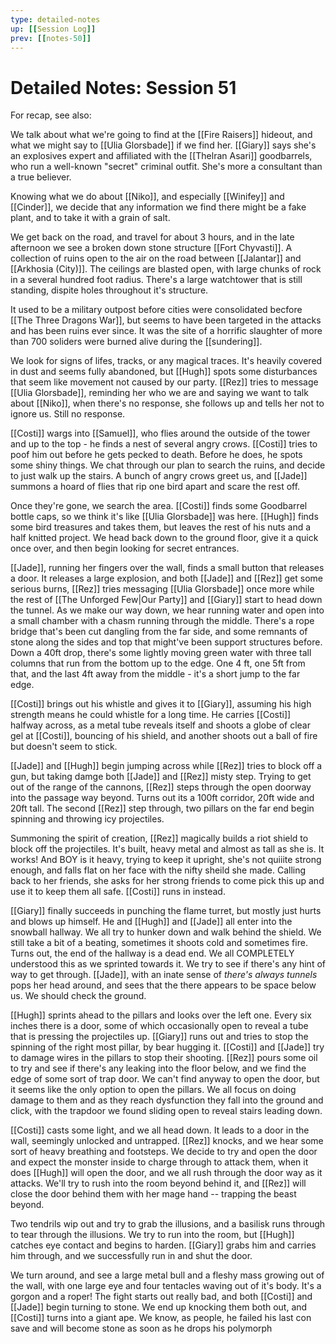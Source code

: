 ```yaml
---
type: detailed-notes
up: [[Session Log]]
prev: [[notes-50]]
---
```


# Detailed Notes: Session 51

For recap, see also: 

We talk about what we're going to find at the [[Fire Raisers]] hideout, and what we might say to [[Ulia Glorsbade]] if we find her. [[Giary]] says she's an explosives expert and affiliated with the [[Thelran Asari]] goodbarrels, who run a well-known "secret" criminal outfit. She's more a consultant than a true believer. 

Knowing what we do about [[Niko]], and especially [[Winifey]] and [[Cinder]], we decide that any information we find there might be a fake plant, and to take it with a grain of salt. 

We get back on the road, and travel for about 3 hours, and in the late afternoon we see a broken down stone structure [[Fort Chyvasti]]. A collection of ruins open to the air on the road between [[Jalantar]] and [[Arkhosia (City)]]. The ceilings are blasted open, with large chunks of rock in a several hundred foot radius.  There's a large watchtower that is still standing, dispite holes throughout it's structure. 

It used to be a military outpost before cities were consolidated becfore [[The Three Dragons War]], but seems to have been targeted in the attacks and has been ruins ever since. It was the site of a horrific slaughter of more than 700 soliders were burned alive during the [[sundering]]. 

We look for signs of lifes, tracks, or any magical traces. It's heavily covered in dust and seems fully abandoned, but [[Hugh]] spots some disturbances that seem like movement not caused by our party. [[Rez]] tries to message [[Ulia Glorsbade]], reminding her who we are and saying we want to talk about [[Niko]], when there's no response, she follows up and tells her not to ignore us. Still no response.

[[Costi]] wargs into [[Samuel]], who flies around the outside of the tower and up to the top - he finds a nest of several angry crows. [[Costi]] tries to poof him out before he gets pecked to death. Before he does, he spots some shiny things. We chat through our plan to search the ruins, and decide to just walk up the stairs. A bunch of angry crows greet us, and [[Jade]] summons a hoard of flies that rip one bird apart and scare the rest off. 

Once they're gone, we search the area. [[Costi]] finds some Goodbarrel bottle caps, so we think it's like [[Ulia Glorsbade]] was here. [[Hugh]] finds some bird treasures and takes them, but leaves the rest of his nuts and a half knitted project. We head back down to the ground floor, give it a quick once over, and then begin looking for secret entrances.

[[Jade]], running her fingers over the wall, finds a small button that releases a door. It releases a large explosion, and both [[Jade]] and [[Rez]] get some serious burns, [[Rez]] tries messaging [[Ulia Glorsbade]] once more while the rest of [[The Unforged Few|Our Party]] and [[Giary]] start to head down the tunnel. As we make our way down, we hear running water and open into a small chamber with a chasm running through the middle. There's a rope bridge that's been cut dangling from the far side, and some remnants of stone along the sides and top that might've been support structures before. Down a 40ft drop, there's some lightly moving green water with three tall columns that run from the bottom up to the edge. One 4 ft, one 5ft from that, and the last 4ft away from the middle - it's a short jump to the far edge. 

[[Costi]] brings out his whistle and gives it to [[Giary]], assuming his high strength means he could whistle for a long time. He carries [[Costi]] halfway across, as a metal tube reveals itself and shoots a globe of clear gel at [[Costi]], bouncing of his shield, and another shoots out a ball of fire but doesn't seem to stick. 

[[Jade]] and [[Hugh]] begin jumping across while [[Rez]] tries to block off a gun, but taking damge both [[Jade]] and [[Rez]] misty step. Trying to get out of the range of the cannons, [[Rez]] steps through the open doorway into the passage way beyond. Turns out its a 100ft corridor, 20ft wide and 20ft tall. The second [[Rez]] step through, two pillars on the far end begin spinning and throwing icy projectiles. 

Summoning the spirit of creation, [[Rez]] magically builds a riot shield to block off the projectiles. It's built, heavy metal and almost as tall as she is. It works! And BOY is it heavy, trying to keep it upright, she's not quiiite strong enough, and falls flat on her face with the nifty sheild she made. Calling back to her friends, she asks for her strong friends to come pick this up and use it to keep them all safe. [[Costi]] runs in instead. 

[[Giary]] finally succeeds in punching the flame turret, but mostly just hurts and blows up himself. He and [[Hugh]] and [[Jade]] all enter into the snowball hallway. We all try to hunker down and walk behind the shield. We still take a bit of a beating, sometimes it shoots cold and sometimes fire. Turns out, the end of the hallway is a dead end. We all COMPLETELY understood this as we sprinted towards it. We try to see if there's any hint of way to get through. [[Jade]], with an inate sense of *there's always tunnels* pops her head around, and sees that the there appears to be space below us. We should check the ground.

[[Hugh]] sprints ahead to the pillars and looks over the left one. Every six inches there is a door, some of which occasionally open to reveal a tube that is pressing the projectiles up. [[Giary]] runs out and tries to stop the spinning of the right most pillar, by bear hugging it. [[Costi]] and [[Jade]] try to damage wires in the pillars to stop their shooting. [[Rez]] pours some oil to try and see if there's any leaking into the floor below, and we find the edge of some sort of trap door. We can't find anyway to open the door, but it seems like the only option to open the pillars. We all focus on doing damage to them and as they reach dysfunction they fall into the ground and click, with the trapdoor we found sliding open to reveal stairs leading down.

[[Costi]] casts some light, and we all head down. It leads to a door in the wall, seemingly unlocked and untrapped. [[Rez]] knocks, and we hear some sort of heavy breathing and footsteps. We decide to try and open the door and expect the monster inside to charge through to attack them, when it does [[Hugh]] will open the door, and we all rush through the door way as it attacks. We'll try to rush into the room beyond behind it, and [[Rez]] will close the door behind them with her mage hand -- trapping the beast beyond. 

Two tendrils wip out and try to grab the illusions, and a basilisk runs through to tear through the illusions. We try to run into the room, but [[Hugh]] catches eye contact and begins to harden. [[Giary]] grabs him and carries him through, and we successfully run in and shut the door. 

We turn around, and see a large metal bull and a fleshy mass growing out of the wall, with one large eye and four tentacles waving out of it's body. It's a gorgon and a roper! The fight starts out really bad, and both [[Costi]] and [[Jade]] begin turning to stone. We end up knocking them both out, and [[Costi]] turns into a giant ape. We know, as people, he failed his last con save and will become stone as soon as he drops his polymorph

